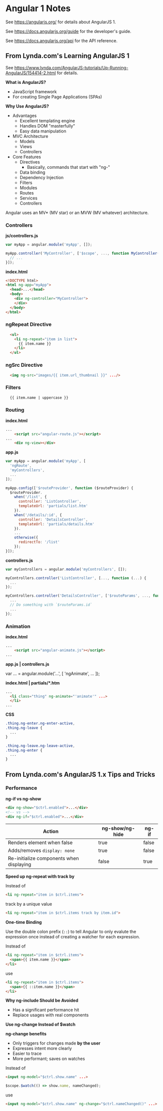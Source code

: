 # Angular 1 Notes

See https://angularjs.org/ for details about AngularJS 1.

See https://docs.angularjs.org/guide for the developer's guide.

See https://docs.angularjs.org/api for the API reference.

## From Lynda.com's Learning AngularJS 1

See https://www.lynda.com/AngularJS-tutorials/Up-Running-AngularJS/154414-2.html
for details.

**What is AngularJS?**

* JavaScript framework
* For creating Single Page Applications (SPAs)

**Why Use AngularJS?**

* Advantages
  - Excellent templating engine
  - Handles DOM "masterfully"
  - Easy data manipulation
* MVC Architecture
  - Models
  - Views
  - Controllers
* Core Features
  - Directives
    + Basically, commands that start with "ng-"
  - Data binding
  - Dependency Injection
  - Filters
  - Modules
  - Routes
  - Services
  - Controllers
  
Angular uses an MV* (MV star) or an MVW (MV whatever) architecture.


### Controllers

**js/controllers.js**

```js
var myApp = angular.module('myApp', []);

myApp.controller('MyController', ['$scope', ..., function MyController($scope, ...) {
  // ...
}]);
```

**index.html**

```html
<!DOCTYPE html>
<html ng-app="myApp">
  <head>...</head>
  <body>
    <div ng-controller="MyController">
    </div>
  </body>
</html>
```

### ngRepeat Directive

```html
  <ul>
    <li ng-repeat="item in list">
      {{ item.name }}
    </li>
  </ul>
```

### ngSrc Directive

```html
  <img ng-src="images/{{ item.url_thumbnail }}" .../>
```

### Filters

```html
  {{ item.name | uppercase }}
```

### Routing

**index.html**

```html
...
    <script src="angular-route.js"></script>
...
    <div ng-view></div>
```

**app.js**

```js
var myApp = angular.module('myApp', [
  'ngRoute',
  'myControllers',
  ...
]);

myApp.config(['$routeProvider', function ($routeProvider) {
  $routeProvider.
    when('/list', {
      controller: 'ListController',
      templateUrl: 'partials/list.htm'
    }).
    when('/details/:id', {
      controller: 'DetailsController',
      templateUrl: 'partials/details.htm'
    }).
    ...
    otherwise({
      redirectTo: '/list'
    });
}]);
```

**controllers.js**

```js
var myControllers = angular.module('myControllers', []);

myControllers.controller('ListController', [..., function (...) {
  ...
});

myControllers.controller('DetailsController', ['$routeParams', ..., function ($routeParams, ...) {
  ...
  // Do something with `$routeParams.id`
  ...
});
```

### Animation

**index.html**

```html
...
    <script src="angular-animate.js"></script>
...
```

**app.js | controllers.js**

var ... = angular.module('...', [
  'ngAnimate',
  ...
]);

**index.html | partials/*.htm**

```html
...
  <li class="thing" ng-animate="'animate'" ...>
  </li>
...
```

**CSS**

```css
.thing.ng-enter.ng-enter-active,
.thing.ng-leave {
  ...
}

.thing.ng-leave.ng-leave-active,
.thing.ng-enter {
  ...
}
```

## From Lynda.com's AngularJS 1.x Tips and Tricks

### Performance

**ng-if vs ng-show**

```html
<div ng-show="$ctrl.enabled">...</div>
<!-- vs -->
<div ng-if="$ctrl.enabled">...</div>
```

| Action                                   | ng-show/ng-hide | ng-if |
| ---------------------------------------- | --------------- | ----- |
| Renders element when false               | true            | false |
| Adds/removes `display: none`             | true            | false |
| Re-initialize components when displaying | false           | true  |

**Speed up ng-repeat with track by**

Instead of

```html
<li ng-repeat="item in $ctrl.items">
```

track by a unique value

```html
<li ng-repeat="item in $ctrl.items track by item.id">
```

**One-time Binding**

Use the double colon prefix (`::`) to tell Angular to only evalute the
expression once instead of creating a watcher for each expression.

Instead of

```html
<li ng-repeat="item in $ctrl.items">
  <span>{{ item.name }}</span>
</li>
```

use

```html
<li ng-repeat="item in $ctrl.items">
  <span>{{ ::item.name }}</span>
</li>
```

**Why ng-include Should be Avoided**

* Has a significant performance hit
* Replace usages with real components

**Use ng-change Instead of $watch**

**ng-change benefits**

* Only triggers for changes made __by the user__
* Expresses intent more clearly
* Easier to trace
* More performant; saves on watches

Instead of

```html
<input ng-model="$ctrl.show.name" ...>
```

```js
$scope.$watch(() => show.name, nameChanged);
```

use

```html
<input ng-model="$ctrl.show.name" ng-change="$ctrl.nameChanged()" ...>
```
